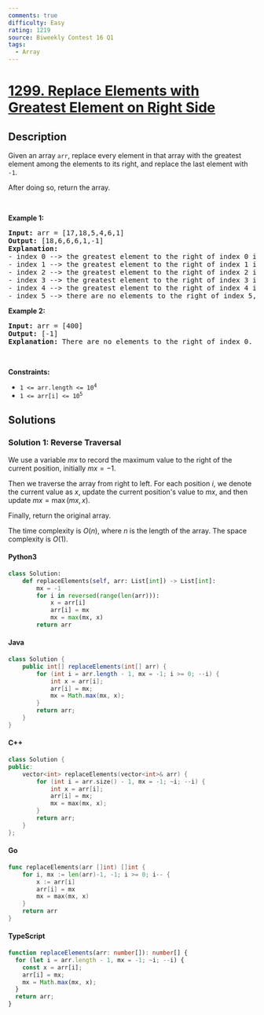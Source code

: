 ```yaml
---
comments: true
difficulty: Easy
rating: 1219
source: Biweekly Contest 16 Q1
tags:
  - Array
---
```


<!-- problem:start -->

# [1299. Replace Elements with Greatest Element on Right Side](https://leetcode.com/problems/replace-elements-with-greatest-element-on-right-side)


## Description

<!-- description:start -->

<p>Given an array <code>arr</code>,&nbsp;replace every element in that array with the greatest element among the elements to its&nbsp;right, and replace the last element with <code>-1</code>.</p>

<p>After doing so, return the array.</p>

<p>&nbsp;</p>
<p><strong class="example">Example 1:</strong></p>

<pre>
<strong>Input:</strong> arr = [17,18,5,4,6,1]
<strong>Output:</strong> [18,6,6,6,1,-1]
<strong>Explanation:</strong> 
- index 0 --&gt; the greatest element to the right of index 0 is index 1 (18).
- index 1 --&gt; the greatest element to the right of index 1 is index 4 (6).
- index 2 --&gt; the greatest element to the right of index 2 is index 4 (6).
- index 3 --&gt; the greatest element to the right of index 3 is index 4 (6).
- index 4 --&gt; the greatest element to the right of index 4 is index 5 (1).
- index 5 --&gt; there are no elements to the right of index 5, so we put -1.
</pre>

<p><strong class="example">Example 2:</strong></p>

<pre>
<strong>Input:</strong> arr = [400]
<strong>Output:</strong> [-1]
<strong>Explanation:</strong> There are no elements to the right of index 0.
</pre>

<p>&nbsp;</p>
<p><strong>Constraints:</strong></p>

<ul>
	<li><code>1 &lt;= arr.length &lt;= 10<sup>4</sup></code></li>
	<li><code>1 &lt;= arr[i] &lt;= 10<sup>5</sup></code></li>
</ul>

<!-- description:end -->

## Solutions

<!-- solution:start -->

### Solution 1: Reverse Traversal

We use a variable $mx$ to record the maximum value to the right of the current position, initially $mx = -1$.

Then we traverse the array from right to left. For each position $i$, we denote the current value as $x$, update the current position's value to $mx$, and then update $mx = \max(mx, x)$.

Finally, return the original array.

The time complexity is $O(n)$, where $n$ is the length of the array. The space complexity is $O(1)$.

<!-- tabs:start -->

#### Python3

```python
class Solution:
    def replaceElements(self, arr: List[int]) -> List[int]:
        mx = -1
        for i in reversed(range(len(arr))):
            x = arr[i]
            arr[i] = mx
            mx = max(mx, x)
        return arr
```

#### Java

```java
class Solution {
    public int[] replaceElements(int[] arr) {
        for (int i = arr.length - 1, mx = -1; i >= 0; --i) {
            int x = arr[i];
            arr[i] = mx;
            mx = Math.max(mx, x);
        }
        return arr;
    }
}
```

#### C++

```cpp
class Solution {
public:
    vector<int> replaceElements(vector<int>& arr) {
        for (int i = arr.size() - 1, mx = -1; ~i; --i) {
            int x = arr[i];
            arr[i] = mx;
            mx = max(mx, x);
        }
        return arr;
    }
};
```

#### Go

```go
func replaceElements(arr []int) []int {
	for i, mx := len(arr)-1, -1; i >= 0; i-- {
		x := arr[i]
		arr[i] = mx
		mx = max(mx, x)
	}
	return arr
}
```

#### TypeScript

```ts
function replaceElements(arr: number[]): number[] {
  for (let i = arr.length - 1, mx = -1; ~i; --i) {
    const x = arr[i];
    arr[i] = mx;
    mx = Math.max(mx, x);
  }
  return arr;
}
```

<!-- tabs:end -->

<!-- solution:end -->

<!-- problem:end -->

